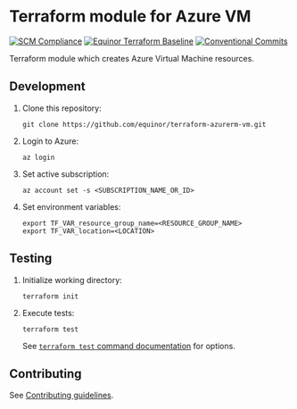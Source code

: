 # Terraform module for Azure VM

[![SCM Compliance](https://scm-compliance-api.radix.equinor.com/repos/equinor/terraform-azurerm-vm/badge)](https://scm-compliance-api.radix.equinor.com/repos/equinor/terraform-azurerm-vm/badge)
[![Equinor Terraform Baseline](https://img.shields.io/badge/Equinor%20Terraform%20Baseline-1.0.0-blueviolet)](https://github.com/equinor/terraform-baseline)
[![Conventional Commits](https://img.shields.io/badge/Conventional%20Commits-1.0.0-yellow.svg)](https://conventionalcommits.org)

Terraform module which creates Azure Virtual Machine resources.

## Development

1. Clone this repository:

    ```console
    git clone https://github.com/equinor/terraform-azurerm-vm.git
    ```

1. Login to Azure:

    ```console
    az login
    ```

1. Set active subscription:

    ```console
    az account set -s <SUBSCRIPTION_NAME_OR_ID>
    ```

1. Set environment variables:

    ```console
    export TF_VAR_resource_group_name=<RESOURCE_GROUP_NAME>
    export TF_VAR_location=<LOCATION>
    ```

## Testing

1. Initialize working directory:

    ```console
    terraform init
    ```

1. Execute tests:

    ```console
    terraform test
    ```

    See [`terraform test` command documentation](https://developer.hashicorp.com/terraform/cli/commands/test) for options.
## Contributing

See [Contributing guidelines](https://github.com/equinor/terraform-baseline/blob/main/CONTRIBUTING.md).
